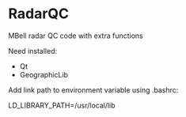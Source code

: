 RadarQC
=======

MBell radar QC code with extra functions

Need installed:

- Qt
- GeographicLib

Add link path to environment variable using
.bashrc:

LD_LIBRARY_PATH=/usr/local/lib
